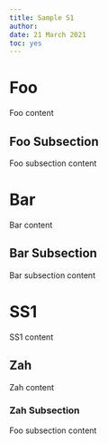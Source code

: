 ```yaml
---
title: Sample S1
author: 
date: 21 March 2021
toc: yes
---
```

# Foo
Foo content

## Foo Subsection

Foo subsection content

# Bar
Bar content

## Bar Subsection

Bar subsection content

# SS1
SS1 content

## Zah
Zah content

### Zah Subsection

Foo subsection content

